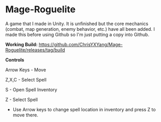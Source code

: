# Mage-Roguelite
A game that I made in Unity. It is unfinished but the core mechanics (combat, map generation, enemy behavior, etc.) have all been added. I made this before using Github so I'm just putting a copy into Github.

**Working Build:** https://github.com/ChrisYXYang/Mage-Roguelite/releases/tag/build

**Controls**

Arrow Keys - Move

Z,X,C - Select Spell

S - Open Spell Inventory

Z - Select Spell

  - Use Arrow keys to change spell location in inventory and press Z to move there.
